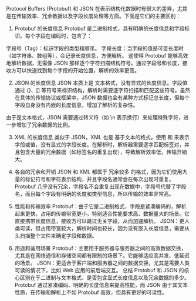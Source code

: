Protocol Buffers (Protobuf) 和 JSON 在表示结构化数据时有很大的差异，尤其是在传输效率、冗余数据以及字段长度处理等方面。下面是它们的主要区别：

1. Protobuf 的长度信息
Protobuf 是二进制格式，具有明确的长度信息和字段标识。每个字段在编码时，包含了：

字段号（Tag）：标识字段的类型和顺序。
字段长度：当字段的值是可变长度时（如字符串、数组等），会记录长度信息，方便解析。
这使得 Protobuf 能够高效地解析数据，无需像 JSON 那样逐个字符扫描结构符号。通过字段号和长度，接收方可以快速找到每个字段的开始位置，解析的效率更高。

2. JSON 的长度信息
JSON 本质上是 文本格式，没有显式的长度信息。字段值通过 {}、[] 等符号来标识结构，解析时需要逐字符扫描和匹配这些符号。虽然在具体的传输协议或框架中，JSON 数据也会有某种方式标记总长度，但每个字段自身没有内嵌的长度信息，增加了解析的复杂性。

由于是文本格式，JSON 需要通过转义符（如 \n 表示换行）来处理特殊字符，进一步增加了冗余数据的比例。

3. XML 的长度信息
类似于 JSON，XML 也是 基于文本的格式，使用 <tag> 和 </tag> 来表示字段或值，没有显式的字段长度。在解析时，解析器需要逐字匹配标签对，并且包含大量的冗余数据（如标签名的重复出现），导致解析效率低，传输开销大。

4. 各自的冗余和开销
JSON 和 XML 都属于 冗余较多 的格式，因为它们使用大量的标记符号和字符表示结构，并且字段名通常会在每次出现时重复。
Protobuf 几乎没有冗余，字段名不会重复出现在数据中，字段号代替了字段名，而且每个字段有明确的长度和类型信息，所以传输的效率非常高。
5. 性能和传输效率
Protobuf：由于它是二进制格式，字段是紧凑编码的，解析起来更快，占用的传输带宽更小，特别适合性能要求高、数据量大的场景。它直接携带长度信息，接收方可以跳过无关字段，从而加速解析。
JSON：更人类可读，但占用带宽较大，解析时间也较长，因为没有嵌入长度信息，需要从头扫描整个文件来确定字段和数据。
6. 用途和适用场景
Protobuf：主要用于服务器与服务器之间的高效数据交换，尤其是在网络通信和存储空间都有限制的场景下。它能够适应高并发、低延迟的场景。
JSON：更适合于客户端和服务器之间的数据交换，尤其是需要人类可读的情况下，比如 Web 应用的前后端交互。
总结
Protobuf 和 JSON 的核心区别在于二进制与文本格式、是否包含显式长度信息以及冗余数据的多少。Protobuf 通过紧凑编码、明确的长度信息来提高性能，而 JSON 由于其文本性质，在传输和解析上不如 Protobuf 高效，但具有更好的可读性。
